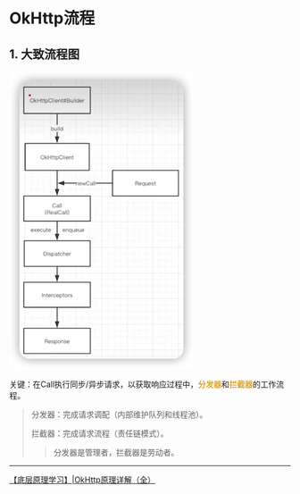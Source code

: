 # OkHttp流程

## 1. 大致流程图
![](img/b703828b.png)

关键：在Call执行同步/异步请求，以获取响应过程中，<font color=#dea32c>**分发器**</font>和<font color=#dea32c>**拦截器**</font>的工作流程。

> 分发器：完成请求调配（内部维护队列和线程池）。
> 
> 拦截器：完成请求流程（责任链模式）。
> > 分发器是管理者，拦截器是劳动者。


***
[【底层原理学习】|OkHttp原理详解（全）](https://www.bilibili.com/video/BV12Q4y1d7uD?p=7&share_source=copy_web&vd_source=9355e6cdd71213da3b305d759d88f1de)